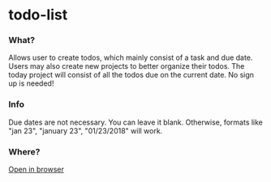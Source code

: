 # todo-list


<h3>What?</h3>
<p>Allows user to create todos, which mainly consist of a task and due date. Users may also create new projects to better organize their todos. The today project will consist of all the todos due on the current date. No sign up is needed!</p>

<h3>Info</h3>
<p>Due dates are not necessary. You can leave it blank. Otherwise, formats like "jan 23", "january 23", "01/23/2018" will work. </p>

<h3>Where?</h3>
<a href="https://tfb34.github.io/todo-list/" title="https://tfb34.github.io/todo-list/">Open in browser</a>

